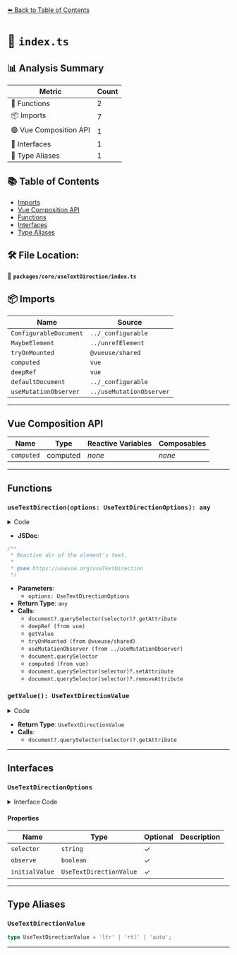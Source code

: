 [⬅️ Back to Table of Contents](../../../index.md)

# 📄 `index.ts`

## 📊 Analysis Summary

| Metric | Count |
|--------|-------|
| 🔧 Functions | 2 |
| 📦 Imports | 7 |
| 🟢 Vue Composition API | 1 |
| 📐 Interfaces | 1 |
| 📑 Type Aliases | 1 |

## 📚 Table of Contents

- [Imports](#imports)
- [Vue Composition API](#vue-composition-api)
- [Functions](#functions)
- [Interfaces](#interfaces)
- [Type Aliases](#type-aliases)

## 🛠️ File Location:
📂 **`packages/core/useTextDirection/index.ts`**

## 📦 Imports

| Name | Source |
|------|--------|
| `ConfigurableDocument` | `../_configurable` |
| `MaybeElement` | `../unrefElement` |
| `tryOnMounted` | `@vueuse/shared` |
| `computed` | `vue` |
| `deepRef` | `vue` |
| `defaultDocument` | `../_configurable` |
| `useMutationObserver` | `../useMutationObserver` |


---

## Vue Composition API

| Name | Type | Reactive Variables | Composables |
|------|------|-------------------|-------------|
| `computed` | computed | *none* | *none* |


---

## Functions

### `useTextDirection(options: UseTextDirectionOptions): any`

<details><summary>Code</summary>

```ts
export function useTextDirection(options: UseTextDirectionOptions = {}) {
  const {
    document = defaultDocument,
    selector = 'html',
    observe = false,
    initialValue = 'ltr',
  } = options

  function getValue() {
    return document?.querySelector(selector)?.getAttribute('dir') as UseTextDirectionValue ?? initialValue
  }

  const dir = deepRef<UseTextDirectionValue>(getValue())

  tryOnMounted(() => dir.value = getValue())

  if (observe && document) {
    useMutationObserver(
      document.querySelector(selector) as MaybeElement,
      () => dir.value = getValue(),
      { attributes: true },
    )
  }

  return computed<UseTextDirectionValue>({
    get() {
      return dir.value
    },
    set(v) {
      dir.value = v
      if (!document)
        return
      if (dir.value)
        document.querySelector(selector)?.setAttribute('dir', dir.value)
      else
        document.querySelector(selector)?.removeAttribute('dir')
    },
  })
}
```
</details>

- **JSDoc**:
```ts
/**
 * Reactive dir of the element's text.
 *
 * @see https://vueuse.org/useTextDirection
 */
```

- **Parameters**:
  - `options: UseTextDirectionOptions`
- **Return Type**: `any`
- **Calls**:
  - `document?.querySelector(selector)?.getAttribute`
  - `deepRef (from vue)`
  - `getValue`
  - `tryOnMounted (from @vueuse/shared)`
  - `useMutationObserver (from ../useMutationObserver)`
  - `document.querySelector`
  - `computed (from vue)`
  - `document.querySelector(selector)?.setAttribute`
  - `document.querySelector(selector)?.removeAttribute`
### `getValue(): UseTextDirectionValue`

<details><summary>Code</summary>

```ts
function getValue() {
    return document?.querySelector(selector)?.getAttribute('dir') as UseTextDirectionValue ?? initialValue
  }
```
</details>

- **Return Type**: `UseTextDirectionValue`
- **Calls**:
  - `document?.querySelector(selector)?.getAttribute`

---

## Interfaces

### `UseTextDirectionOptions`

<details><summary>Interface Code</summary>

```ts
export interface UseTextDirectionOptions extends ConfigurableDocument {
  /**
   * CSS Selector for the target element applying to
   *
   * @default 'html'
   */
  selector?: string
  /**
   * Observe `document.querySelector(selector)` changes using MutationObserve
   *
   * @default false
   */
  observe?: boolean
  /**
   * Initial value
   *
   * @default 'ltr'
   */
  initialValue?: UseTextDirectionValue
}
```
</details>

#### Properties

| Name | Type | Optional | Description |
|------|------|----------|-------------|
| `selector` | `string` | ✓ |  |
| `observe` | `boolean` | ✓ |  |
| `initialValue` | `UseTextDirectionValue` | ✓ |  |


---

## Type Aliases

### `UseTextDirectionValue`

```ts
type UseTextDirectionValue = 'ltr' | 'rtl' | 'auto';
```


---